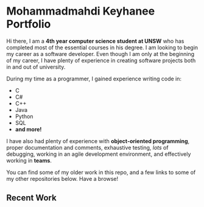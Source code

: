 # Mohammadmahdi Keyhanee Portfolio

Hi there, I am a **4th year computer science student at UNSW** who has completed most of the essential courses in his degree.
I am looking to begin my career as a software developer. Even though I am only at the beginning of my career, I have plenty of experience in creating software projects both in and out of university.

During my time as a programmer, I gained experience writing code in:
- C
- C#
- C++
- Java
- Python
- SQL
- **and more!**

I have also had plenty of experience with **object-oriented programming**, proper documentation and comments, exhaustive testing, *lots* of debugging, working in an agile development environment, and effectively working in **teams**.

You can find some of my older work in this repo, and a few links to some of my other repositories below. Have a browse!

## Recent Work
